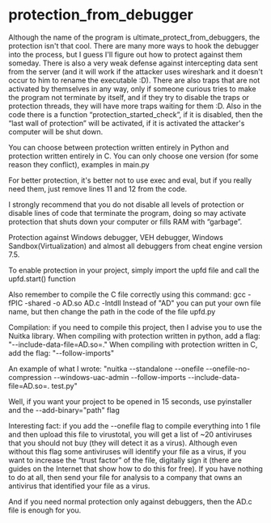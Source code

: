 # protection_from_debugger
Although the name of the program is ultimate_protect_from_debuggers, the protection isn't that cool. There are many more ways to hook the debugger into the process, but I guess I'll figure out how to protect against them someday. There is also a very weak defense against intercepting data sent from the server (and it will work if the attacker uses wireshark and it doesn't occur to him to rename the executable :D). There are also traps that are not activated by themselves in any way, only if someone curious tries to make the program not terminate by itself, and if they try to disable the traps or protection threads, they will have more traps waiting for them :D. Also in the code there is a function “protection_started_check”, if it is disabled, then the “last wall of protection” will be activated, if it is activated the attacker's computer will be shut down.

You can choose between protection written entirely in Python and protection written entirely in C. 
You can only choose one version (for some reason they conflict), examples in main.py


For better protection, it's better not to use exec and eval, but if you really need them, just remove lines 11 and 12 from the code.

I strongly recommend that you do not disable all levels of protection or disable lines of code that terminate the program, 
doing so may activate protection that shuts down your computer or fills RAM with “garbage”.

Protection against Windows debugger, VEH debugger, Windows Sandbox(Virtualization) and almost all debuggers from cheat engine version 7.5.

To enable protection in your project, simply import the upfd file and call the upfd.start() function

Also remember to compile the C file correctly using this command: gcc -fPIC -shared -o AD.so AD.c -lntdll
Instead of "AD" you can put your own file name, but then change the path in the code of the file upfd.py

Compilation: if you need to compile this project, then I advise you to use the Nuitka library. 
When compiling with protection written in python, add a flag: "--include-data-file=AD.so=."
When compiling with protection written in C, add the flag: "--follow-imports"

An example of what I wrote: "nuitka --standalone --onefile --onefile-no-compression --windows-uac-admin --follow-imports --include-data-file=AD.so=. test.py"

Well, if you want your project to be opened in 15 seconds, use pyinstaller and the --add-binary="path" flag

Interesting fact: if you add the --onefile flag to compile everything 
into 1 file and then upload this file to virustotal, 
you will get a list of ~20 antiviruses that you should not buy (they will detect it as a virus). 
Although even without this flag some antiviruses will identify your file as a virus, if you want to increase the “trust factor” of the file, digitally sign it (there are guides on the Internet that show how to do this for free).
If you have nothing to do at all, then send your file for analysis to a company that owns an antivirus that identified your file as a virus.

And if you need normal protection only against debuggers, then the AD.c file is enough for you.
